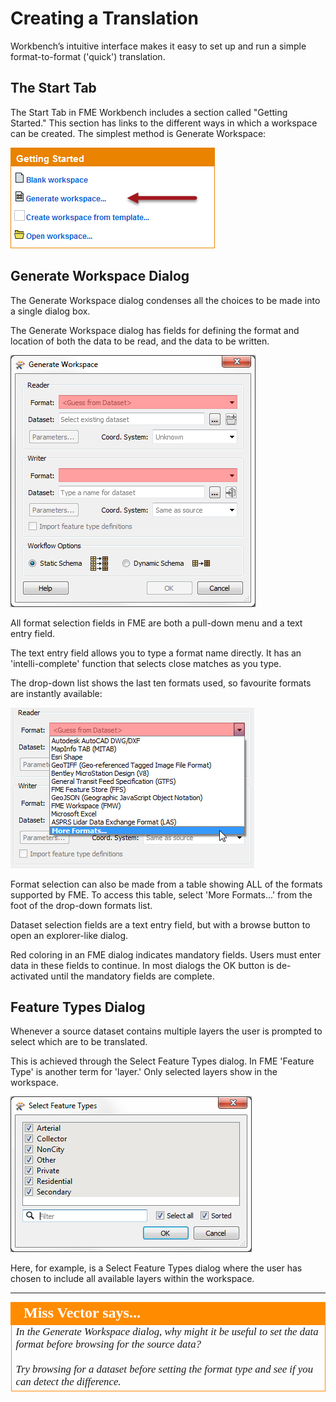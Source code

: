 # Creating a Translation #

Workbench’s intuitive interface makes it easy to set up and run a simple format-to-format ('quick') translation.

## The Start Tab ##
The Start Tab in FME Workbench includes a section called "Getting Started." This section has links to the different ways in which a workspace can be created. The simplest method is Generate Workspace:

![](./Images/Img1.11.GettingStarted.png)

## Generate Workspace Dialog ##
The Generate Workspace dialog condenses all the choices to be made into a single dialog box.

The Generate Workspace dialog has fields for defining the format and location of both the data to be read, and the data to be written.

![](./Images/Img1.12.GenerateWorkspaceDialog.png)

All format selection fields in FME are both a pull-down menu and a text entry field. 

The text entry field allows you to type a format name directly. It has an 'intelli-complete' function that selects close matches as you type.

The drop-down list shows the last ten formats used, so favourite formats are instantly available:

![](./Images/Img1.13.FormatSelect.png)

Format selection can also be made from a table showing ALL of the formats supported by FME. To access this table, select 'More Formats...' from the foot of the drop-down formats list.

Dataset selection fields are a text entry field, but with a browse button to open an explorer-like dialog.

Red coloring in an FME dialog indicates mandatory fields. Users must enter data in these fields to continue. In most dialogs the OK button is de-activated until the mandatory fields are complete.
 
## Feature Types Dialog ##
Whenever a source dataset contains multiple layers the user is prompted to select which are to be translated.

This is achieved through the Select Feature Types dialog. In FME 'Feature Type' is another term for 'layer.' Only selected layers show in the workspace.

![](./Images/Img1.14.FeatureTypeSelect.png)

Here, for example, is a Select Feature Types dialog where the user has chosen to include all available layers within the workspace.

---

<!--Person X Says Section-->

<table style="border-spacing: 0px">
<tr>
<td style="vertical-align:middle;background-color:darkorange;border: 2px solid darkorange">
<i class="fa fa-quote-left fa-lg fa-pull-left fa-fw" style="color:white;padding-right: 12px;vertical-align:text-top"></i>
<span style="color:white;font-size:x-large;font-weight: bold;font-family:serif">Miss Vector says...</span>
</td>
</tr>

<tr>
<td style="border: 1px solid darkorange">
<span style="font-family:serif; font-style:italic; font-size:larger">
In the Generate Workspace dialog, why might it be useful to set the data format before browsing for the source data?
<br><br>Try browsing for a dataset before setting the format type and see if you can detect the difference.
</span>
</td>
</tr>
</table>
